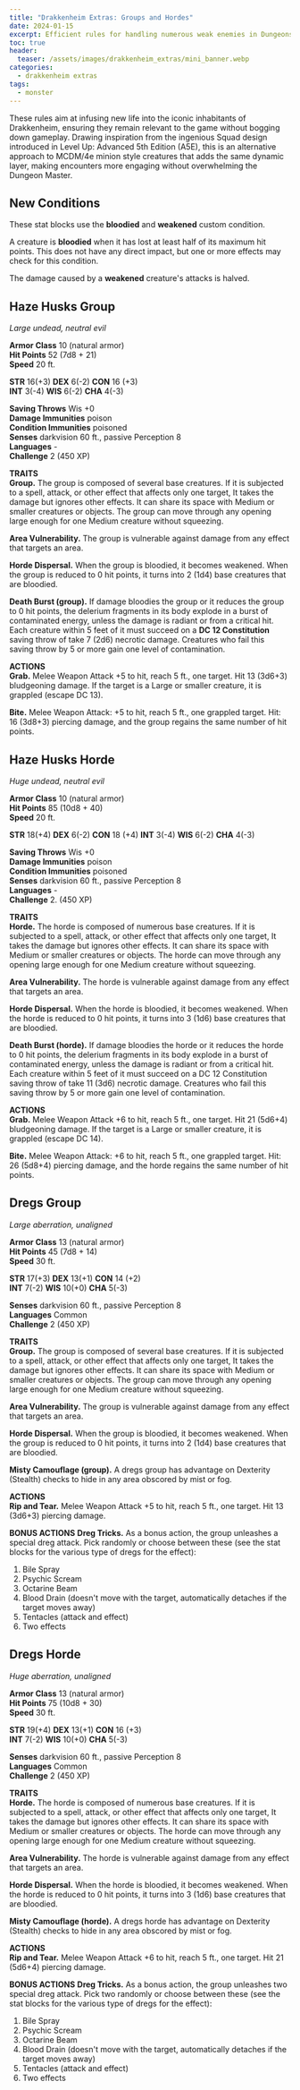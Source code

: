 ```yaml
---
title: "Drakkenheim Extras: Groups and Hordes"
date: 2024-01-15
excerpt: Efficient rules for handling numerous weak enemies in Dungeons of Drakkenheim.
toc: true
header:
  teaser: /assets/images/drakkenheim_extras/mini_banner.webp
categories: 
  - drakkenheim extras
tags:
  - monster
---
```

These rules aim at infusing new life into the iconic inhabitants of Drakkenheim, ensuring they remain relevant to the game without bogging down gameplay. Drawing inspiration from the ingenious Squad design introduced in Level Up: Advanced 5th Edition (A5E), this is an alternative approach to MCDM/4e minion style creatures that adds the same dynamic layer, making encounters more engaging without overwhelming the Dungeon Master.

## New Conditions
These stat blocks use the **bloodied**  and **weakened** custom condition. 

A creature is **bloodied** when it has lost at least half of its maximum hit points. This does not have any direct impact, but one or more effects may check for this condition.

The damage caused by a **weakened** creature's attacks is halved.

## Haze Husks Group
_Large undead, neutral evil_

**Armor Class** 10 (natural armor)
<br>
**Hit Points** 52 (7d8 + 21)
<br>
**Speed** 20 ft.

**STR** 16(+3)
**DEX** 6(-2)
**CON** 16 (+3)
<br>
**INT** 3(-4)
**WIS** 6(-2)
**CHA** 4(-3)

**Saving Throws** Wis +0
<br>
**Damage Immunities** poison
<br>
**Condition Immunities** poisoned
<br>
**Senses** darkvision 60 ft., passive Perception 8
<br>
**Languages** - 
<br>
**Challenge** 2 (450 XP)

**TRAITS**
<br>
**Group.** The group is composed of several base creatures. If it is subjected to a spell, attack, or other effect that affects only one target, It takes the damage but ignores other effects. It can share its space with Medium or smaller creatures or objects. The group can move through any opening large enough for one Medium creature without squeezing.

**Area Vulnerability.** The group is vulnerable against damage from any effect that targets an area.

**Horde Dispersal.** When the group is bloodied, it becomes weakened. When the group is reduced to 0 hit points, it turns into 2 (1d4) base creatures that are bloodied.

**Death Burst (group).** If damage bloodies the group or it reduces the group to 0 hit points, the delerium fragments in its body explode in a burst of contaminated energy, unless the damage is radiant or from a critical hit. Each creature within 5 feet of it must succeed on a **DC 12 Constitution** saving throw of take 7 (2d6) necrotic damage. Creatures who fail this saving throw by 5 or more gain one level of contamination.

**ACTIONS**
<br>
**Grab.** Melee Weapon Attack +5 to hit, reach 5 ft., one target. Hit 13 (3d6+3) bludgeoning damage. If the target is a Large or smaller creature, it is grappled (escape DC 13).

**Bite.** Melee Weapon Attack: +5 to hit, reach 5 ft., one grappled target. Hit: 16 (3d8+3) piercing damage, and the group regains the same number of hit points.

## Haze Husks Horde
_Huge undead, neutral evil_

**Armor Class** 10 (natural armor)
<br>
**Hit Points** 85 (10d8 + 40)
<br>
**Speed** 20 ft.

**STR** 18(+4)
**DEX** 6(-2)
**CON** 18 (+4)
**INT** 3(-4)
**WIS** 6(-2)
**CHA** 4(-3)

**Saving Throws** Wis +0
<br>
**Damage Immunities** poison
<br>
**Condition Immunities** poisoned
<br>
**Senses** darkvision 60 ft., passive Perception 8
<br>
**Languages** - 
<br>
**Challenge** 2. (450 XP)

**TRAITS**
<br>
**Horde.** The horde is composed of numerous base creatures. If it is subjected to a spell, attack, or other effect that affects only one target, It takes the damage but ignores other effects. It can share its space with Medium or smaller creatures or objects. The horde can move through any opening large enough for one Medium creature without squeezing.

**Area Vulnerability.** The horde is vulnerable against damage from any effect that targets an area.

**Horde Dispersal.** When the horde is bloodied, it becomes weakened. When the horde is reduced to 0 hit points, it turns into 3 (1d6) base creatures that are bloodied.

**Death Burst (horde).** If damage bloodies the horde or it reduces the horde to 0 hit points, the delerium fragments in its body explode in a burst of contaminated energy, unless the damage is radiant or from a critical hit. Each creature within 5 feet of it must succeed on a DC 12 Constitution saving throw of take 11 (3d6) necrotic damage. Creatures who fail this saving throw by 5 or more gain one level of contamination.

**ACTIONS**
<br>
**Grab.** Melee Weapon Attack +6 to hit, reach 5 ft., one target. Hit 21 (5d6+4) bludgeoning damage. If the target is a Large or smaller creature, it is grappled (escape DC 14).

**Bite.** Melee Weapon Attack: +6 to hit, reach 5 ft., one grappled target. Hit: 26 (5d8+4) piercing damage, and the horde regains the same number of hit points.

## Dregs Group
_Large aberration, unaligned_

**Armor Class** 13 (natural armor)
<br>
**Hit Points** 45 (7d8 + 14)
<br>
**Speed** 30 ft.

**STR** 17(+3)
**DEX** 13(+1)
**CON** 14 (+2)
<br>
**INT** 7(-2)
**WIS** 10(+0)
**CHA** 5(-3)

**Senses** darkvision 60 ft., passive Perception 8
<br>
**Languages** Common 
<br>
**Challenge** 2 (450 XP)

**TRAITS**
<br>
**Group.** The group is composed of several base creatures. If it is subjected to a spell, attack, or other effect that affects only one target, It takes the damage but ignores other effects. It can share its space with Medium or smaller creatures or objects. The group can move through any opening large enough for one Medium creature without squeezing.

**Area Vulnerability.** The group is vulnerable against damage from any effect that targets an area.

**Horde Dispersal.** When the group is bloodied, it becomes weakened. When the group is reduced to 0 hit points, it turns into 2 (1d4) base creatures that are bloodied.

**Misty Camouflage (group).** A dregs group has advantage on Dexterity (Stealth) checks to hide in any area obscored by mist or fog.

**ACTIONS**
<br>
**Rip and Tear.** Melee Weapon Attack +5 to hit, reach 5 ft., one target. Hit 13 (3d6+3) piercing damage. 

**BONUS ACTIONS**
**Dreg Tricks.** As a bonus action, the group unleashes a special dreg attack. Pick randomly or choose between these (see the stat blocks for the various type of dregs for the effect):
1. Bile Spray
2. Psychic Scream
3. Octarine Beam
4. Blood Drain (doesn't move with the target, automatically detaches if the target moves away)
5. Tentacles (attack and effect)
6. Two effects

## Dregs Horde
_Huge aberration, unaligned_

**Armor Class** 13 (natural armor)
<br>
**Hit Points** 75 (10d8 + 30)
<br>
**Speed** 30 ft.

**STR** 19(+4)
**DEX** 13(+1)
**CON** 16 (+3)
<br>
**INT** 7(-2)
**WIS** 10(+0)
**CHA** 5(-3)

**Senses** darkvision 60 ft., passive Perception 8
<br>
**Languages** Common 
<br>
**Challenge** 2 (450 XP)

**TRAITS**
<br>
**Horde.** The horde is composed of numerous base creatures. If it is subjected to a spell, attack, or other effect that affects only one target, It takes the damage but ignores other effects. It can share its space with Medium or smaller creatures or objects. The horde can move through any opening large enough for one Medium creature without squeezing.

**Area Vulnerability.** The horde is vulnerable against damage from any effect that targets an area.

**Horde Dispersal.** When the horde is bloodied, it becomes weakened. When the horde is reduced to 0 hit points, it turns into 3 (1d6) base creatures that are bloodied.

**Misty Camouflage (horde).** A dregs horde has advantage on Dexterity (Stealth) checks to hide in any area obscored by mist or fog.

**ACTIONS**
<br>
**Rip and Tear.** Melee Weapon Attack +6 to hit, reach 5 ft., one target. Hit 21 (5d6+4) piercing damage. 

**BONUS ACTIONS**
**Dreg Tricks.** As a bonus action, the group unleashes two special dreg attack. Pick two randomly or choose between these (see the stat blocks for the various type of dregs for the effect):
1. Bile Spray
2. Psychic Scream
3. Octarine Beam
4. Blood Drain (doesn't move with the target, automatically detaches if the target moves away)
5. Tentacles (attack and effect)
6. Two effects
